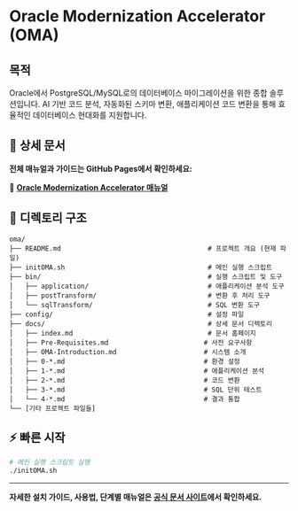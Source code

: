# Oracle Modernization Accelerator (OMA)

## 목적

Oracle에서 PostgreSQL/MySQL로의 데이터베이스 마이그레이션을 위한 종합 솔루션입니다.
AI 기반 코드 분석, 자동화된 스키마 변환, 애플리케이션 코드 변환을 통해 효율적인 데이터베이스 현대화를 지원합니다.

## 📖 상세 문서

**전체 매뉴얼과 가이드는 GitHub Pages에서 확인하세요:**

🔗 **[Oracle Modernization Accelerator 매뉴얼](https://glowing-adventure-w6pzenm.pages.github.io/)**

## 📁 디렉토리 구조

```
oma/
├── README.md                                     # 프로젝트 개요 (현재 파일)
├── initOMA.sh                                    # 메인 실행 스크립트
├── bin/                                          # 실행 스크립트 및 도구
│   ├── application/                              # 애플리케이션 분석 도구
│   ├── postTransform/                            # 변환 후 처리 도구
│   └── sqlTransform/                             # SQL 변환 도구
├── config/                                       # 설정 파일
├── docs/                                         # 상세 문서 디렉토리
│   ├── index.md                                  # 문서 홈페이지
│   ├── Pre-Requisites.md                        # 사전 요구사항
│   ├── OMA-Introduction.md                      # 시스템 소개
│   ├── 0-*.md                                   # 환경 설정
│   ├── 1-*.md                                   # 애플리케이션 분석
│   ├── 2-*.md                                   # 코드 변환
│   ├── 3-*.md                                   # SQL 단위 테스트
│   └── 4-*.md                                   # 결과 통합
└── [기타 프로젝트 파일들]
```

## ⚡ 빠른 시작

```bash
# 메인 실행 스크립트 실행
./initOMA.sh
```

---

**자세한 설치 가이드, 사용법, 단계별 매뉴얼은 [공식 문서 사이트](https://glowing-adventure-w6pzenm.pages.github.io/)에서 확인하세요.**
